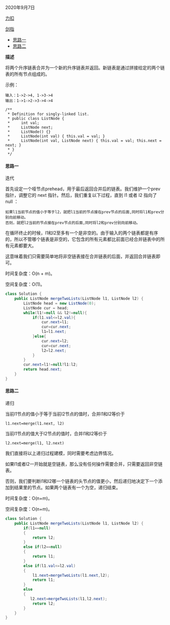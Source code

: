 2020年9月7日

[力扣](https://leetcode-cn.com/problems/merge-two-sorted-lists)

[剑指](https://leetcode-cn.com/problems/he-bing-liang-ge-pai-xu-de-lian-biao-lcof/)

* [思路一](#思路一)
* [思路二](#思路二)

**描述**

将两个升序链表合并为一个新的升序链表并返回。新链表是通过拼接给定的两个链表的所有节点组成的。 

示例：
```
输入：1->2->4, 1->3->4
输出：1->1->2->3->4->4
```
```
/**
 * Definition for singly-linked list.
 * public class ListNode {
 *     int val;
 *     ListNode next;
 *     ListNode() {}
 *     ListNode(int val) { this.val = val; }
 *     ListNode(int val, ListNode next) { this.val = val; this.next = next; }
 * }
 */
```
#### 思路一

迭代

首先设定一个哑节点prehead，用于最后返回合并后的链表。我们维护一个prev指针，调整它的 next 指针。然后，我们重复以下过程，直到 l1 或者 l2 指向了 null ：
```
如果l1当前节点的值小于等于l2，就把l1当前的节点接在prev节点的后面,同时将l1和prev分别向前移动。
否则，就把l2当前的节点接在prev节点的后面,同时将l2和prev分别向前移动。
```
在循环终止的时候，l1和l2至多有一个是非空的。由于输入的两个链表都是有序的，所以不管哪个链表是非空的，它包含的所有元素都比前面已经合并链表中的所有元素都要大。

这意味着我们只需要简单地将非空链表接在合并链表的后面，并返回合并链表即可。

时间复杂度：O(n + m)。

空间复杂度：O(1)。
```java
class Solution {
    public ListNode mergeTwoLists(ListNode l1, ListNode l2) {
        ListNode head = new ListNode(0);
        ListNode cur = head;
        while(l1!=null && l2!=null){
            if(l1.val<=l2.val){
                cur.next=l1;
                cur=cur.next;
                l1=l1.next;
            }else{
                cur.next=l2;
                cur=cur.next;
                l2=l2.next;
            }
        }
        cur.next=l1!=null?l1:l2;
        return head.next;
    }
}
```
 #### 思路二
 
 递归
 
 当前l1节点的值小于等于当前l2节点的值时，合并l1和l2等价于
 ```
 l1.next=merge(l1.next, l2)
 ```
 当前l1节点的值大于l2节点的值时，合并l1和l2等价于
  ```
 l2.next=merge(l1, l2.next)
 ```
 
我们直接将以上递归过程建模，同时需要考虑边界情况。

如果l1或者l2一开始就是空链表，那么没有任何操作需要合并，只需要返回非空链表。

否则，我们要判断l1和l2哪一个链表的头节点的值更小，然后递归地决定下一个添加到结果里的节点。如果两个链表有一个为空，递归结束。

时间复杂度：O(n+m)。

空间复杂度：O(n+m)。
```java
class Solution {
    public ListNode mergeTwoLists(ListNode l1, ListNode l2) {
        if(l1==null)
        {
            return l2;
        }
        else if(l2==null)
        {
            return l1;
        }
        else if(l1.val<=l2.val)
        {
            l1.next=mergeTwoLists(l1.next,l2);
            return l1;
        }
        else
        {
           l2.next=mergeTwoLists(l1,l2.next);
            return l2;
        }
    }
}
```
